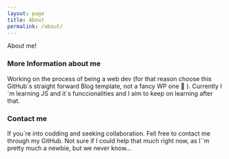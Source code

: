 ```yaml
---
layout: page
title: About
permalink: /about/
---
```


About me!

### More Information about me

Working on the process of being a web dev (for that reason choose this GitHub´s straight forward Blog template, not a fancy WP one 🙂 ). Currently I´m learning JS and it´s funccionalities and I aim to keep on learning after that.

### Contact me

If you´re into codding and seeking collaboration. Fell free to contact me through my GitHub.
Not sure if I could help that much right now, as I¨m pretty much a newbie, but we never know...    

